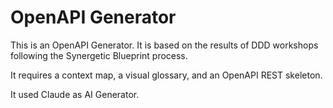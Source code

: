 # OpenAPI Generator

This is an OpenAPI Generator.
It is based on the results of DDD workshops following the Synergetic Blueprint process.

It requires a context map, a visual glossary, and an OpenAPI REST skeleton.

It used Claude as AI Generator.